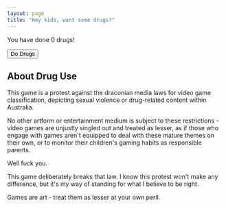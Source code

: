 ```yaml
---
layout: page
title: "Hey kids, want some drugs?"
---
```


<script>
    let tally = 0;
	function doDrugs() {
        tally += 1:
	    document.getElementById("display").innerHTML = "foo";
	}
</script>

<p>You have done <span id="display">0</span> drugs!</p>

<button onclick="doDrugs()">Do Drugs</button>

## About Drug Use

This game is a protest against the draconian media laws for video game classification, depicting sexual violence or drug-related content within Australia.

No other artform or entertainment medium is subject to these restrictions - video games are unjustly singled out and treated as lesser, as if those who engage with games aren't equipped to deal with these mature themes on their own, or to monitor their children's gaming habits as responsible parents.

Well fuck you.

This game deliberately breaks that law. I know this protest won't make any difference, but it's my way of standing for what I believe to be right.

Games are art - treat them as lesser at your own peril.

